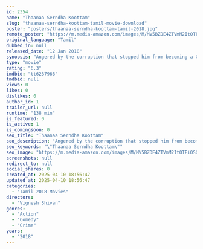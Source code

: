 ```yaml
---
id: 2354
name: "Thaanaa Serndha Koottam"
slug: "thaanaa-serndha-koottam-tamil-movie-download"
poster: "posters/thaanaa-serndha-koottam-tamil-2018.jpg"
remote_poster: "https://m.media-amazon.com/images/M/MV5BZDE4ZTVmM2ItOTFiOS00ZTljLWEyMDAtYTM4N2NkZmY2MjQ0XkEyXkFqcGc@._V1_SX300.jpg"
original_language: "Tamil"
dubbed_in: null
released_date: "12 Jan 2018"
synopsis: "Angered by the corruption that stopped him from becoming a CBI officer, a young man forms a gang who pose as CBI officers and raids the corrupt."
type: "movie"
rating: "6.3"
imdbid: "tt6237966"
tmdbid: null
views: 0
likes: 0
dislikes: 0
author_id: 1
trailer_url: null
runtime: "138 min"
is_featured: 0
is_active: 1
is_comingsoon: 0
seo_title: "Thaanaa Serndha Koottam"
seo_description: "Angered by the corruption that stopped him from becoming a CBI officer, a young man forms a gang who pose as CBI officers and raids the corrupt."
seo_keywords: "\"Thaanaa Serndha Koottam\""
seo_image: "https://m.media-amazon.com/images/M/MV5BZDE4ZTVmM2ItOTFiOS00ZTljLWEyMDAtYTM4N2NkZmY2MjQ0XkEyXkFqcGc@._V1_SX300.jpg"
screenshots: null
redirect_to: null
social_shares: 0
created_at: 2025-04-10 18:56:47
updated_at: 2025-04-10 18:56:47
categories:
  - "Tamil 2018 Movies"
directors:
  - "Vignesh Shivan"
genres:
  - "Action"
  - "Comedy"
  - "Crime"
years:
  - "2018"
---
```

